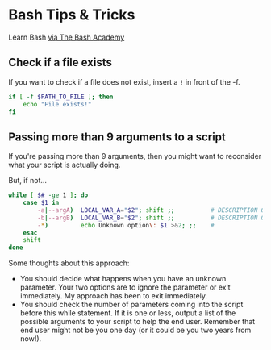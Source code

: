 # Bash Tips & Tricks

Learn Bash [via The Bash Academy](https://www.bash.academy/)

## Check if a file exists

If you want to check if a file does not exist, insert a `!` in front of the -f.

```bash
if [ -f $PATH_TO_FILE ]; then
    echo "File exists!"
fi
```

## Passing more than 9 arguments to a script

If you're passing more than 9 arguments, then you might want to reconsider what your script is actually doing.

But, if not...

```bash
while [ $# -ge 1 ]; do
    case $1 in
        -a|--argA)  LOCAL_VAR_A="$2"; shift ;;          # DESCRIPTION OF VAR A
        -b|--argB)  LOCAL_VAR_B="$2"; shift ;;          # DESCRIPTION OF VAR B
        -*)         echo Unknown option\: $1 >&2; ;;    #
    esac
    shift
done
```

Some thoughts about this approach:

* You should decide what happens when you have an unknown parameter. Your two options are to ignore the parameter or exit immediately. My approach has been to exit immediately.
* You should check the number of parameters coming into the script before this while statement. If it is one or less, output a list of the possible arguments to your script to help the end user. Remember that end user might not be you one day (or it could be you two years from now!).
